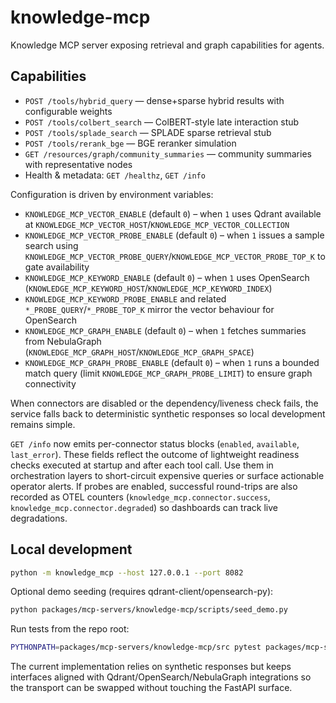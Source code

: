# knowledge-mcp

Knowledge MCP server exposing retrieval and graph capabilities for agents.

## Capabilities

- `POST /tools/hybrid_query` — dense+sparse hybrid results with configurable weights
- `POST /tools/colbert_search` — ColBERT-style late interaction stub
- `POST /tools/splade_search` — SPLADE sparse retrieval stub
- `POST /tools/rerank_bge` — BGE reranker simulation
- `GET /resources/graph/community_summaries` — community summaries with representative nodes
- Health & metadata: `GET /healthz`, `GET /info`

Configuration is driven by environment variables:

- `KNOWLEDGE_MCP_VECTOR_ENABLE` (default `0`) – when `1` uses Qdrant available at
  `KNOWLEDGE_MCP_VECTOR_HOST`/`KNOWLEDGE_MCP_VECTOR_COLLECTION`
- `KNOWLEDGE_MCP_VECTOR_PROBE_ENABLE` (default `0`) – when `1` issues a sample search using
  `KNOWLEDGE_MCP_VECTOR_PROBE_QUERY`/`KNOWLEDGE_MCP_VECTOR_PROBE_TOP_K` to gate availability
- `KNOWLEDGE_MCP_KEYWORD_ENABLE` (default `0`) – when `1` uses OpenSearch
  (`KNOWLEDGE_MCP_KEYWORD_HOST`/`KNOWLEDGE_MCP_KEYWORD_INDEX`)
- `KNOWLEDGE_MCP_KEYWORD_PROBE_ENABLE` and related `*_PROBE_QUERY`/`*_PROBE_TOP_K` mirror the vector
  behaviour for OpenSearch
- `KNOWLEDGE_MCP_GRAPH_ENABLE` (default `0`) – when `1` fetches summaries from NebulaGraph
  (`KNOWLEDGE_MCP_GRAPH_HOST`/`KNOWLEDGE_MCP_GRAPH_SPACE`)
- `KNOWLEDGE_MCP_GRAPH_PROBE_ENABLE` (default `0`) – when `1` runs a bounded match query (limit
  `KNOWLEDGE_MCP_GRAPH_PROBE_LIMIT`) to ensure graph connectivity

When connectors are disabled or the dependency/liveness check fails, the service falls back to
deterministic synthetic responses so local development remains simple.

`GET /info` now emits per-connector status blocks (`enabled`, `available`, `last_error`). These fields
reflect the outcome of lightweight readiness checks executed at startup and after each tool call. Use
them in orchestration layers to short-circuit expensive queries or surface actionable operator alerts.
If probes are enabled, successful round-trips are also recorded as OTEL counters
(`knowledge_mcp.connector.success`, `knowledge_mcp.connector.degraded`) so dashboards can track live
degradations.

## Local development

```bash
python -m knowledge_mcp --host 127.0.0.1 --port 8082
```

Optional demo seeding (requires qdrant-client/opensearch-py):

```bash
python packages/mcp-servers/knowledge-mcp/scripts/seed_demo.py
```

Run tests from the repo root:

```bash
PYTHONPATH=packages/mcp-servers/knowledge-mcp/src pytest packages/mcp-servers/knowledge-mcp/tests -q
```

The current implementation relies on synthetic responses but keeps interfaces aligned with
Qdrant/OpenSearch/NebulaGraph integrations so the transport can be swapped without touching
the FastAPI surface.
